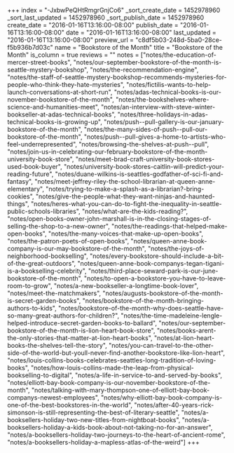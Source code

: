 +++
index = "-JxbwPeQHtRmgrGnjCo6"
_sort_create_date = 1452978960
_sort_last_updated = 1452978960
_sort_publish_date = 1452978960
create_date = "2016-01-16T13:16:00-08:00"
publish_date = "2016-01-16T13:16:00-08:00"
date = "2016-01-16T13:16:00-08:00"
last_updated = "2016-01-16T13:16:00-08:00"
preview_url = "c8df5b03-248d-5ba0-28ce-f5b936b7d03c"
name = "Bookstore of the Month"
title = "Bookstore of the Month"
is_column = true
reviews = ""
notes = ["notes/the-education-of-mercer-street-books", "notes/our-september-bookstore-of-the-month-is-seattle-mystery-bookshop", "notes/the-recommendation-engine", "notes/the-staff-of-seattle-mystery-bookshop-recommends-mysteries-for-people-who-think-they-hate-mysteries", "notes/fictilis-wants-to-help-launch-conversations-at-short-run", "notes/adas-technical-books-is-our-november-bookstore-of-the-month", "notes/the-bookshelves-where-science-and-humanities-meet", "notes/an-interview-with-steve-winter-bookseller-at-adas-technical-books", "notes/three-holidays-in-adas-technical-books-is-growing-up", "notes/push--pull-gallery-is-our-january-bookstore-of-the-month", "notes/the-many-sides-of-push--pull-our-bookstore-of-the-month", "notes/push--pull-gives-a-home-to-artists-who-feel-underrepresented", "notes/browsing-the-shelves-at-push--pull", "notes/join-us-in-celebrating-our-february-bookstore-of-the-month-university-book-store", "notes/meet-brad-craft-university-book-stores-used-book-buyer", "notes/university-book-stores-caitlin-will-predict-your-reading-future", "notes/duane-wilkins-is-seattles-godfather-of-sci-fi-and-fantasy", "notes/meet-jeffrey-riley-the-school-librarian-at-queen-anne-elementary", "notes/trying-to-make-a-splash-as-a-librarian?-bring-cookies", "notes/give-the-people-what-they-want-ninjas-and-haunted-things", "notes/heres-what-you-can-do-to-fight-the-inequality-in-seattle-public-schools-libraries", "notes/what-are-the-kids-reading?", "notes/open-books-owner-john-marshall-is-in-the-closing-stages-of-selling-the-shop-to-a-new-owner", "notes/the-readings-that-helped-make-open-books", "notes/the-many-voices-that-make-up-open-books", "notes/the-patron-poets-of-open-books", "notes/queen-anne-book-company-is-our-may-bookstore-of-the-month", "notes/the-joys-of-neighborhood-bookselling", "notes/every-bookstore-should-include-a-bit-of-the-great-outdoors", "notes/queen-anne-book-companys-tegan-tigani-is-a-bookselling-celebrity", "notes/third-place-seward-park-is-our-june-bookstore-of-the-month", "notes/to-open-a-bookstore-you-have-to-leave-room-to-grow", "notes/a-new-bookseller-a-longtime-book-lover", "notes/meet-the-matchmakers", "notes/augusts-bookstore-of-the-month-is-secret-garden-books", "notes/bookstore-of-the-month-bringing-authors-to-kids", "notes/bookstore-of-the-month-why-does-seattle-have-so-many-great-authors-for-children?", "notes/the-time-madeleine-lengle-helped-introduce-secret-garden-books-to-ballard", "notes/our-september-bookstore-of-the-month-is-lion-heart-book-store", "notes/books-arent-the-only-stories-that-matter-at-lion-heart-books", "notes/at-lion-heart-books-the-shelves-tell-the-story", "notes/you-can-travel-to-the-other-side-of-the-world-but-youll-never-find-another-bookstore-like-lion-heart", "notes/louis-collins-books-celebrates-seattles-long-tradition-of-loving-books", "notes/how-louis-collins-made-the-leap-from-physical-bookselling-to-digital", "notes/a-life-in-service-to-and-served-by-books", "notes/elliott-bay-book-company-is-our-november-bookstore-of-the-month", "notes/talking-with-mary-thompson-one-of-elliott-bay-book-companys-newest-employees", "notes/why-elliott-bay-book-company-is-one-of-the-best-bookstores-in-the-world", "notes/after-40-years-rick-simonson-is-still-representing-the-best-of-literary-seattle", "notes/a-booksellers-holiday-two-new-titles-from-nightboat-books", "notes/a-booksellers-holiday-a-kids-book-about-not-taking-no-for-an-answer", "notes/a-booksellers-holiday-two-journeys-to-the-heart-of-ancient-rome", "notes/a-booksellers-holiday-a-mapless-atlas-of-the-weird"]
+++

